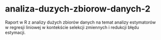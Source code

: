 # analiza-duzych-zbiorow-danych-2
Raport w R z analizy dużych zbiorów danych na temat analizy estymatorów w regresji liniowej w kontekście selekcji zmiennych i redukcji błędu estymacji.
